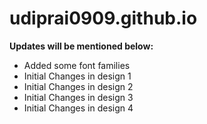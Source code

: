 # udiprai0909.github.io

**Updates will be mentioned below:**

- Added some font families
- Initial Changes in design 1
- Initial Changes in design 2
- Initial Changes in design 3
- Initial Changes in design 4
